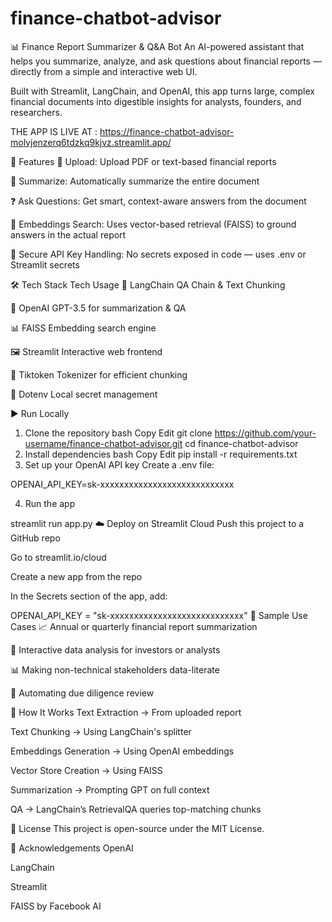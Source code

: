 # finance-chatbot-advisor
📊 Finance Report Summarizer & Q&A Bot
An AI-powered assistant that helps you summarize, analyze, and ask questions about financial reports — directly from a simple and interactive web UI.

Built with Streamlit, LangChain, and OpenAI, this app turns large, complex financial documents into digestible insights for analysts, founders, and researchers.

THE APP IS LIVE AT : https://finance-chatbot-advisor-molvjenzerq6tdzkq9kjvz.streamlit.app/


🚀 Features
📁 Upload: Upload PDF or text-based financial reports

🧠 Summarize: Automatically summarize the entire document

❓ Ask Questions: Get smart, context-aware answers from the document

🧾 Embeddings Search: Uses vector-based retrieval (FAISS) to ground answers in the actual report

🔐 Secure API Key Handling: No secrets exposed in code — uses .env or Streamlit secrets

🛠️ Tech Stack
Tech	Usage
🧠 LangChain	QA Chain & Text Chunking

🦜 OpenAI	GPT-3.5 for summarization & QA

📊 FAISS	Embedding search engine

🖼️ Streamlit	Interactive web frontend

🧬 Tiktoken	Tokenizer for efficient chunking

🔐 Dotenv	Local secret management


▶️ Run Locally
1. Clone the repository
bash
Copy
Edit
git clone https://github.com/your-username/finance-chatbot-advisor.git
cd finance-chatbot-advisor
2. Install dependencies
bash
Copy
Edit
pip install -r requirements.txt
3. Set up your OpenAI API key
Create a .env file:

OPENAI_API_KEY=sk-xxxxxxxxxxxxxxxxxxxxxxxxxxxx

4. Run the app

streamlit run app.py
☁️ Deploy on Streamlit Cloud
Push this project to a GitHub repo

Go to streamlit.io/cloud

Create a new app from the repo

In the Secrets section of the app, add:

OPENAI_API_KEY = "sk-xxxxxxxxxxxxxxxxxxxxxxxxxxxx"
📌 Sample Use Cases
📈 Annual or quarterly financial report summarization

💬 Interactive data analysis for investors or analysts

📊 Making non-technical stakeholders data-literate

🧾 Automating due diligence review

🧠 How It Works
Text Extraction → From uploaded report

Text Chunking → Using LangChain's splitter

Embeddings Generation → Using OpenAI embeddings

Vector Store Creation → Using FAISS

Summarization → Prompting GPT on full context

QA → LangChain’s RetrievalQA queries top-matching chunks

📃 License
This project is open-source under the MIT License.

🙌 Acknowledgements
OpenAI

LangChain

Streamlit

FAISS by Facebook AI
